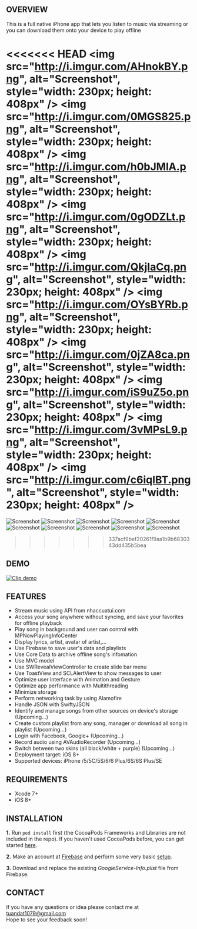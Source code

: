 ## OVERVIEW

This is a full native iPhone app that lets you listen to music via streaming or you can download them onto your device to play offline

<<<<<<< HEAD
<img src="http://i.imgur.com/AHnokBY.png", alt="Screenshot", style="width: 230px; height: 408px" />
<img src="http://i.imgur.com/0MGS825.png", alt="Screenshot", style="width: 230px; height: 408px" />
<img src="http://i.imgur.com/h0bJMlA.png", alt="Screenshot", style="width: 230px; height: 408px" />
<img src="http://i.imgur.com/0gODZLt.png", alt="Screenshot", style="width: 230px; height: 408px" />
<img src="http://i.imgur.com/QkjIaCq.png", alt="Screenshot", style="width: 230px; height: 408px" />
<img src="http://i.imgur.com/OYsBYRb.png", alt="Screenshot", style="width: 230px; height: 408px" />
<img src="http://i.imgur.com/0jZA8ca.png", alt="Screenshot", style="width: 230px; height: 408px" />
<img src="http://i.imgur.com/iS9uZ5o.png", alt="Screenshot", style="width: 230px; height: 408px" />
<img src="http://i.imgur.com/3vMPsL9.png", alt="Screenshot", style="width: 230px; height: 408px" />
<img src="http://i.imgur.com/c6iqlBT.png", alt="Screenshot", style="width: 230px; height: 408px" />
=======
![Screenshot](http://i.imgur.com/Iei3DLP.png)
![Screenshot](http://i.imgur.com/OxJs5V6.png)
![Screenshot](http://i.imgur.com/7wB0LCH.png)
![Screenshot](http://i.imgur.com/Ud5dqZz.png)
![Screenshot](http://i.imgur.com/9vlkGnP.png)
![Screenshot](http://i.imgur.com/mDt1dSg.png)
![Screenshot](http://i.imgur.com/4HEapth.png)
![Screenshot](http://i.imgur.com/k9OuUca.png)
![Screenshot](http://i.imgur.com/eC2fvFG.png)
![Screenshot](http://i.imgur.com/htubXlx.png)
>>>>>>> 337acf9bef20261f9aa1b9b6830343dd435b5bea

## DEMO

[![Clip demo](https://img.youtube.com/vi/UvAdcpPhUTE/0.jpg)](https://www.youtube.com/watch?v=UvAdcpPhUTE)

## FEATURES

- Stream music using API from nhaccuatui.com
- Access your song anywhere without syncing, and save your favorites for offline playback
- Play song in background and user can control with MPNowPlayingInfoCenter
- Display lyrics, artist, avatar of artist,...
- Use Firebase to save user's data and playlists
- Use Core Data to archive offline song's infomation
- Use MVC model
- Use SWRevealViewController to create slide bar menu
- Use ToastView and SCLAlertView to show messages to user
- Optimize user interface with Animation and Gesture
- Optimize app performance with Multithreading
- Minimize storage
- Perform networking task by using Alamofire
- Handle JSON with SwiftyJSON
- Identify and manage songs from other sources on device's storage (Upcoming...)
- Create custom playlist from any song, manager or download all song in playlist (Upcoming...)
- Login with Facebook, Google+ (Upcoming...)
- Record audio using AVAudioRecorder (Upcoming...)
- Switch between two skins (all black/white + purple) (Upcoming...)
- Deployment target: iOS 8+
- Supported devices: iPhone /5/5C/5S/6/6 Plus/6S/6S Plus/SE

## REQUIREMENTS

- Xcode 7+
- iOS 8+

## INSTALLATION

**1.** Run ```pod install``` first (the CocoaPods Frameworks and Libraries are not included in the repo). If you haven't used CocoaPods before, you can get started [here](https://guides.cocoapods.org/using/getting-started.html).

**2.** Make an account at [Firebase](https://firebase.google.com) and perform some very basic [setup](https://firebase.google.com/docs/ios/setup).

**3.** Download and replace the existing *GoogleService-Info.plist* file from Firebase.

## CONTACT

If you have any questions or idea please contact me at tuandat1079@gmail.com <br />
Hope to see your feedback soon!


